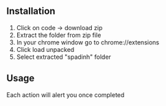 ## Installation

1) Click on code -> download zip 
2) Extract the folder from zip file 
3) In your chrome window go to chrome://extensions
4) Click load unpacked
5) Select extracted "spadinh" folder

## Usage

Each action will alert you once completed